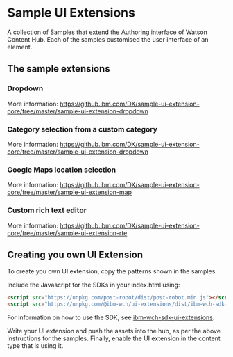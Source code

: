 # Sample UI Extensions

A collection of Samples that extend the Authoring interface of Watson Content Hub. Each of the samples customised the
user interface of an element.

## The sample extensions

### Dropdown

More information: https://github.ibm.com/DX/sample-ui-extension-core/tree/master/sample-ui-extension-dropdown

### Category selection from a custom category

More information: https://github.ibm.com/DX/sample-ui-extension-core/tree/master/sample-ui-extension-dropdown

### Google Maps location selection

More information: https://github.ibm.com/DX/sample-ui-extension-core/tree/master/sample-ui-extension-map

### Custom rich text editor

More information: https://github.ibm.com/DX/sample-ui-extension-core/tree/master/sample-ui-extension-rte

## Creating you own UI Extension

To create you own UI extension, copy the patterns shown in the samples.

Include the Javascript for the SDKs in your index.html using:

```html
<script src="https://unpkg.com/post-robot/dist/post-robot.min.js"></script>
<script src="https://unpkg.com/@ibm-wch/ui-extensions/dist/ibm-wch-sdk-ui-extensions.js"></script>
```

For information on how to use the SDK, see [ibm-wch-sdk-ui-extensions](https://github.ibm.com/DX/ibm-wch-sdk-ui-extensions).

Write your UI extension and push the assets into the hub, as per the above instructions for the samples. Finally,
enable the UI extension in the content type that is using it.


